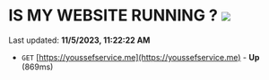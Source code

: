 # IS MY WEBSITE RUNNING ? [![](https://img.shields.io/static/v1?label=Sponsor&message=%E2%9D%A4&logo=GitHub&color=%23fe8e86)](https://github.com/sponsors/<username>)

Last updated: **11/5/2023, 11:22:22 AM**

- `GET` [https://youssefservice.me](https://youssefservice.me) - **Up** (869ms)
